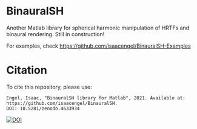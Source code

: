 # BinauralSH
Another Matlab library for spherical harmonic manipulation of HRTFs and binaural rendering. Still in construction!

For examples, check https://github.com/isaacengel/BinauralSH-Examples

# Citation
To cite this repository, please use:
```
Engel, Isaac, "BinauralSH library for Matlab", 2021. Available at: https://github.com/isaacengel/BinauralSH.
DOI: 10.5281/zenodo.4633934
```


[![DOI](https://zenodo.org/badge/341323307.svg)](https://zenodo.org/badge/latestdoi/341323307)

